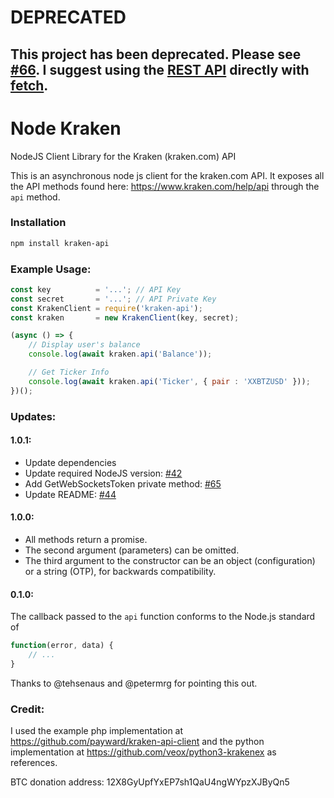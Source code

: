 # DEPRECATED
## This project has been deprecated. Please see [#66](https://github.com/nothingisdead/npm-kraken-api/issues/66). I suggest using the [REST API](https://docs.kraken.com/api/docs/guides/spot-rest-intro) directly with [fetch](https://nodejs.org/dist/latest/docs/api/globals.html#fetch).

Node Kraken
===========

NodeJS Client Library for the Kraken (kraken.com) API

This is an asynchronous node js client for the kraken.com API. It exposes all the API methods found here: https://www.kraken.com/help/api through the ```api``` method.

### Installation

```bash
npm install kraken-api
```

### Example Usage:

```javascript
const key          = '...'; // API Key
const secret       = '...'; // API Private Key
const KrakenClient = require('kraken-api');
const kraken       = new KrakenClient(key, secret);

(async () => {
	// Display user's balance
	console.log(await kraken.api('Balance'));

	// Get Ticker Info
	console.log(await kraken.api('Ticker', { pair : 'XXBTZUSD' }));
})();
```

### Updates:

#### 1.0.1:
- Update dependencies
- Update required NodeJS version: [#42](https://github.com/nothingisdead/npm-kraken-api/pull/42)
- Add GetWebSocketsToken private method: [#65](https://github.com/nothingisdead/npm-kraken-api/pull/65)
- Update README: [#44](https://github.com/nothingisdead/npm-kraken-api/pull/44)

#### 1.0.0:

- All methods return a promise.
- The second argument (parameters) can be omitted.
- The third argument to the constructor can be an object (configuration) or a string (OTP), for backwards compatibility.

#### 0.1.0:

The callback passed to the ```api``` function conforms to the Node.js standard of

```javascript
function(error, data) {
	// ...
}
```

Thanks to @tehsenaus and @petermrg for pointing this out.

### Credit:

I used the example php implementation at https://github.com/payward/kraken-api-client and the python implementation at https://github.com/veox/python3-krakenex as references.

BTC donation address: 12X8GyUpfYxEP7sh1QaU4ngWYpzXJByQn5
